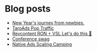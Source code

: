 # Blog posts
<!-- BLOG-POST-LIST:START -->
- [New Year&#39;s journey from newbies.](https://afflift.com/f/threads/new-years-journey-from-newbies.10193/)
- [TaroAds Pop Traffic](https://afflift.com/f/threads/taroads-pop-traffic.10394/)
- [Revcontent RON + VSL Let&#39;s do this 🚀](https://afflift.com/f/threads/revcontent-ron-vsl-lets-do-this-%F0%9F%9A%80.9662/)
- [Conference swag](https://afflift.com/f/threads/conference-swag.10382/)
- [Native Ads Scaling Camping](https://afflift.com/f/threads/native-ads-scaling-camping.10393/)
<!-- BLOG-POST-LIST:END -->
